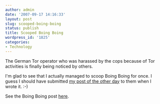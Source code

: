 ```yaml
---
author: admin
date: '2007-09-17 14:16:33'
layout: post
slug: scooped-boing-boing
status: publish
title: Scooped Boing Boing
wordpress_id: '1825'
categories:
- Technology
---
```

The German Tor operator who was harassed by the cops because of Tor activities is finally being noticed by others.

I'm glad to see that I actually managed to scoop Boing Boing for once. I guess I should have submitted <a href="/2007/09/15/it-can-be-dangerous-to-run-tor/">my post of the other day</a> to them when I wrote it. :-)

See the Boing Boing post <a href="http://feeds.feedburner.com/~r/boingboing/iBag/~3/157425075/tor-anonymity-server.html">here</a>.
